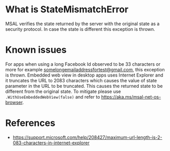 # What is StateMismatchError
MSAL verifies the state returned by the server with the original state as a security protocol. In case the state is different this exception is thrown.

# Known issues
For apps when using a long Facebook Id observed to be 33 characters or more for example somelongemailaddressfortest@gmail.com, this exception is thrown. Embedded web view in desktop apps uses Internet Explorer and it truncates the URL to 2083 characters which causes the value of state parameter in the URL to be truncated. This causes the returned state to be different from the original state. 
To mitigate please use `.WithUseEmbeddedWebView(false)` and refer to https://aka.ms/msal-net-os-browser.

# References
* https://support.microsoft.com/help/208427/maximum-url-length-is-2-083-characters-in-internet-explorer
